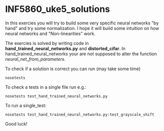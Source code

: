 # INF5860_uke5_solutions

In this exercies you will try to build some very specific neural networks "by hand" and try some normalization.
I hope it will build some intuition on how neural networks and "Non-linearities" work.

The exercies is solved by writing code in **hand_trained_neural_networks.py** and **distorted_cifar**.
In hand_trained_neural_networks your are not supposed to alter the function *neural_net_from_parameters*.

To check if a solution is correct you can run (may take some time)

    nosetests
    
To check a tests in a single file run e.g.:

    nosetests test_hand_trained_neural_networks.py

To run a single_test:

    nosetests test_hand_trained_neural_networks.py:test_grayscale_shift
    
Good luck!

